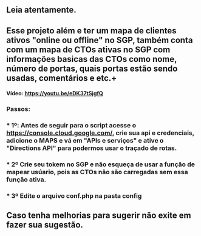 ## Leia atentamente.

## Esse projeto além e ter um mapa de clientes ativos "online ou offline" no SGP, também conta com um mapa de CTOs ativas no SGP com informações basicas das CTOs como nome, número de portas, quais portas estão sendo usadas, comentários e etc.+

#### Vídeo: https://youtu.be/eDK37tSjgfQ

### Passos:
### * 1º: Antes de seguir para o script acesse o https://console.cloud.google.com/, crie sua api e credenciais, adicione o MAPS e vá em "APIs e serviços" e ative o "Directions API" para podermos usar o traçado de rotas.

### * 2º Crie seu tokem no SGP e não esqueça de usar a função de mapear usúario, pois as CTOs não são carregadas sem essa função ativa.

### * 3º Edite o arquivo conf.php na pasta config

## Caso tenha melhorias para sugerir não exite em fazer sua sugestão. 

